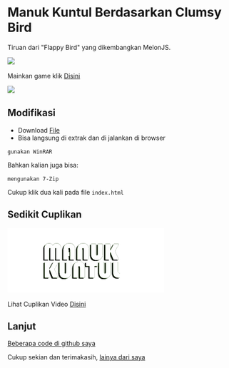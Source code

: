 Manuk Kuntul Berdasarkan Clumsy Bird
===========

Tiruan dari "Flappy Bird" yang dikembangkan MelonJS.

![](https://play-lh.googleusercontent.com/LRKrmyhrkVDTLdng_IeLDRqPAFoRhXCM4GaOTvkOGKeMW3lyS2wpDxfbUiRcbT4ftk4=w2560-h1440-rw)

Mainkan game klik [Disini](https://play.google.com/store/apps/details?id=com.h4nd1.manuk.kuntul.game.id)

![](https://handimanny.github.io/kuntul/data/img/touch-icon-iphone-retina.png)

## Modifikasi

- Download [File](https://handimanny.github.io/kuntul/)
- Bisa langsung di extrak dan di jalankan di browser

```
gunakan WinRAR
```

Bahkan kalian juga bisa:

```
mengunakan 7-Zip
```

Cukup klik dua kali pada file `index.html`

## Sedikit Cuplikan

![](https://github.com/handimanny/handimanny.github.io/blob/main/kuntul/data/img/logo.png)

Lihat Cuplikan Video [Disini](https://www.youtube.com/watch?v=uOB6m8rmt-c)

## Lanjut

[Beberapa code di github saya](https://github.com/handimanny?tab=repositories)

Cukup sekian dan terimakasih, [lainya dari saya](https://handimanny.github.io/)
